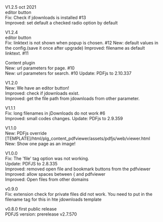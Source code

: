 V1.2.5 oct 2021  
editor button  
Fix: Check if jdownloads is installed #13  
Improved: set default a checked radio option by default  
  
V1.2.4  
editor button  
Fix: linktext is not shown when popup is chosen. #12
New: default values in the config.(save it once after upgrade) 
Improved: filename as default linktext.  #11  

Content plugin    
New: url parameters for page. #10  
New: url parameters for search. #10
Update: PDFjs to 2.10.337   
  
V1.2.0  
New: We have an editor button!  
Improved: check if jdownloads exist.  
Improved: get the file path from jdownloads from other parameter.  
  
V1.1.1  
Fix: long filenames in jDownloads do not work #6  
Improved: small codes changes.
Update: PDFjs to 2.9.359
  
V1.1.0  
New: PDFjs override [TEMPLATE]/html/plg_content_pdfviewer/assets/pdfjs/web/viewer.html  
New: Show one page as an image!  
  
V1.0.0  
Fix: The 'file' tag option was not working.  
Update: PDFJS to 2.8.335  
Improved: removed open file and bookmark buttons from the pdfviewer  
Improved: allow spaces between { and pdfviewer  
Improved: Open files from other domains  
  
v0.9.0    
Fix: extension check for private files did not work. You need to put in the filename tag for this in hte jdownloads template  
  
v0.8.0 first public release    
PDFJS version:  prerelease v2.7.570  
